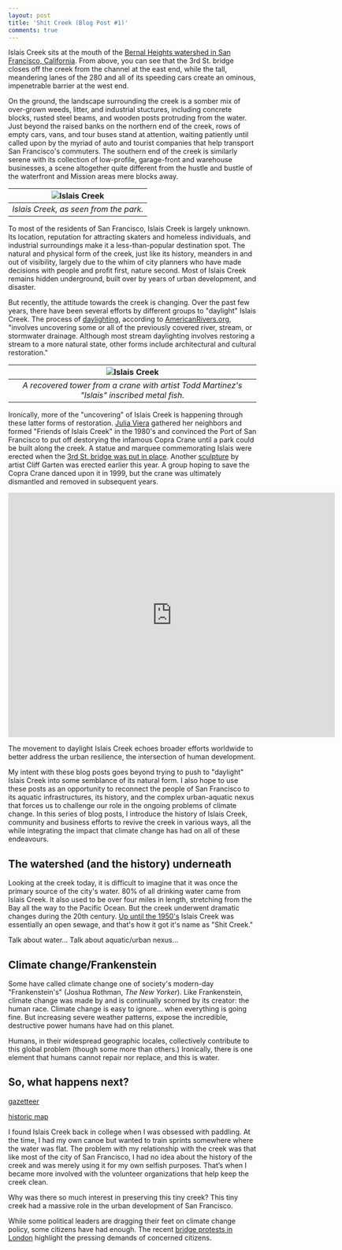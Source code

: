 ```yaml
---
layout: post
title: 'Shit Creek (Blog Post #1)'
comments: true
---
```


Islais Creek sits at the mouth of the [Bernal Heights watershed in San Francisco, California](http://explore.museumca.org/creeks/1630-RescIslais.html#). From above, you can see that the 3rd St. bridge closes off the creek from the channel at the east end, while the tall, meandering lanes of the 280 and all of its speeding cars create an ominous, impenetrable barrier at the west end.

On the ground, the landscape surrounding the creek is a somber mix of over-grown weeds, litter, and industrial stuctures, including concrete blocks, rusted steel beams, and wooden posts protruding from the water. Just beyond the raised banks on the northern end of the creek, rows of empty cars, vans, and tour buses stand at attention, waiting patiently until called upon by the myriad of auto and tourist companies that help transport San Francisco's commuters. The southern end of the creek is similarly serene with its collection of low-profile, garage-front and warehouse businesses, a scene altogether quite different from the hustle and bustle of the waterfront and Mission areas mere blocks away.

| ![Islais Creek](https://raw.githubusercontent.com/sburtner/critical_infrastructure/master/images/pano.JPG) | 
|:--:| 
| *Islais Creek, as seen from the park.* |

To most of the residents of San Francisco, Islais Creek is largely unknown. Its location, reputation for attracting skaters and homeless individuals, and industrial surroundings make it a less-than-popular destination spot. The natural and physical form of the creek, just like its history, meanders in and out of visibility, largely due to the whim of city planners who have made decisions with people and profit first, nature second. Most of Islais Creek remains hidden underground, built over by years of urban development, and disaster.

But recently, the attitude towards the creek is changing. Over the past few years, there have been several efforts by different groups to "daylight" Islais Creek. The process of [daylighting](http://americanrivers.org/wp-content/uploads/2016/05/AmericanRivers_daylighting-streams-report.pdf), according to [AmericanRivers.org](https://www.americanrivers.org/conservation-resource/daylighting-streams-breathing-life-urban-streams-communities/), "involves uncovering some or all of the previously covered river, stream, or stormwater drainage. Although most stream daylighting involves restoring a stream to a more natural state, other forms include architectural and cultural restoration."

| ![Islais Creek](https://raw.githubusercontent.com/sburtner/critical_infrastructure/master/images/islais_sign.png) | 
|:--:| 
| *A recovered tower from a crane with artist Todd Martinez's "Islais" inscribed metal fish.* |

Ironically, more of the "uncovering" of Islais Creek is happening through these latter forms of restoration. [Julia Viera](http://www.foundsf.org/index.php?title=Copra_Crane_in_Islais_Creek) gathered her neighbors and formed "Friends of Islais Creek" in the 1980's and convinced the Port of San Francisco to put off destorying the infamous Copra Crane until a park could be built along the creek. A statue and marquee commemorating Islais were erected when the [3rd St. bridge was put in place](https://www.artandarchitecture-sf.com/islais-creek-par.html). Another [sculpture](https://hoodline.com/2018/05/sf-port-arts-commission-unveils-islais-creek-sculpture) by artist Cliff Garten was erected earlier this year. A group hoping to save the Copra Crane danced upon it in 1999, but the crane was ultimately dismantled and removed in subsequent years.

<center>
<iframe width="663" height="497" src="https://www.youtube.com/embed/pC0NAWQTOIk" frameborder="0" allow="accelerometer; autoplay; encrypted-media; gyroscope; picture-in-picture" allowfullscreen> </iframe>
</center>


The movement to daylight Islais Creek echoes broader efforts worldwide to better address the urban resilience, the intersection of human development. 

My intent with these blog posts goes beyond trying to push to "daylight" Islais Creek into some semblance of its natural form. I also hope to use these posts as an opportunity to reconnect the people of San Francisco to its aquatic infrastructures, its history, and the complex urban-aquatic nexus that forces us to challenge our role in the ongoing problems of climate change. In this series of blog posts, I introduce the history of Islais Creek, community and business efforts to revive the creek in various ways, all the while integrating the impact that climate change has had on all of these endeavours.


## The watershed (and the history) underneath

Looking at the creek today, it is difficult to imagine that it was once the primary source of the city's water. 80% of all drinking water came from Islais Creek. It also used to be over four miles in length, stretching from the Bay all the way to the Pacific Ocean. But the creek underwent dramatic changes during the 20th century. [Up until the 1950's](https://www.sfparksalliance.org/our-parks/parks/islais-creek) Islais Creek was essentially an open sewage, and that's how it got it's name as "Shit Creek."

Talk about water… Talk about aquatic/urban nexus…


## Climate change/Frankenstein

Some have called climate change one of society's modern-day "Frankenstein's" (Joshua Rothman, *The New Yorker*). Like Frankenstein, climate change was made by and is continually scorned by its creator: the human race. Climate change is easy to ignore... when everything is going fine. But increasing severe weather patterns, expose the incredible, destructive power humans have had on this planet.

Humans, in their widespread geographic locales, collectively contribute to this global problem (though some more than others.) Ironically, there is one element that humans cannot repair nor replace, and this is water. 

## So, what happens next?


[gazetteer](https://pubs.usgs.gov/wsp/0297/report.pdf)

[historic map](http://explore.museumca.org/creeks/1690-SF1869-2007.html)


I found Islais Creek back in college when I was obsessed with paddling. At the time, I had my own canoe but wanted to train sprints somewhere where the water was flat. The problem with my relationship with the creek was that like most of the city of San Francisco, I had no idea about the history of the creek and was merely using it for my own selfish purposes. That’s when I became more involved with the volunteer organizations that help keep the creek clean.

Why was there so much interest in preserving this tiny creek? This tiny creek had a massive role in the urban development of San Francisco.

While some political leaders are dragging their feet on climate change policy, some citizens have had enough. The recent [bridge protests in London](https://www.theguardian.com/environment/2018/nov/17/thousands-gather-to-block-london-bridges-in-climate-rebellion) highlight the pressing demands of concerned citizens.
